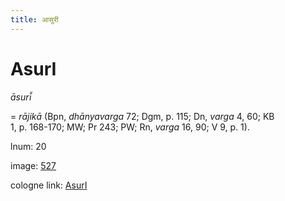 ```yaml
---
title: आसुरी
---
```


# AsurI

<i>āsurī̆</i>  <div n="P" />= <i>rājikā</i> (Bpn, <i>dhānyavarga</i> 72; Dgm, p. 115; Dn, <i>varga</i> 4, 60; KB <div n="lb" />1, p. 168-170; MW; Pr 243; PW; Rn, <i>varga</i> 16, 90; V 9, p. 1).

lnum: 20

image: [527](https://www.sanskrit-lexicon.uni-koeln.de/scans/csl-apidev/servepdf.php?dict=snp&page=527)

cologne link: [AsurI](https://sanskrit-lexicon.uni-koeln.de/scans/csl-apidev/getword.php?dict=snp&key=AsurI)

